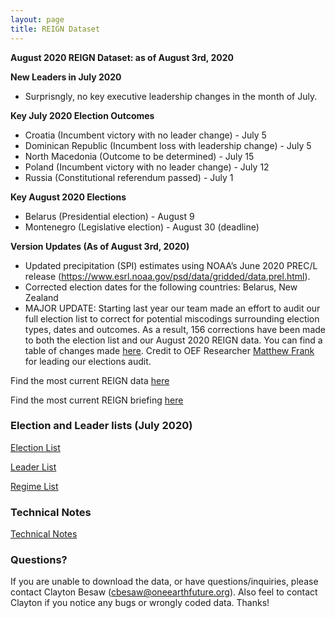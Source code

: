```yaml
---
layout: page
title: REIGN Dataset
---
```


**August 2020 REIGN Dataset: as of August 3rd, 2020**

**New Leaders in July 2020**
  * Surprisngly, no key executive leadership changes in the month of July.
  
**Key July 2020 Election Outcomes**
  * Croatia (Incumbent victory with no leader change) - July 5
  * Dominican Republic (Incumbent loss with leadership change) - July 5
  * North Macedonia (Outcome to be determined) - July 15
  * Poland (Incumbent victory with no leader change) - July 12
  * Russia (Constitutional referendum passed) - July 1
  
**Key August 2020 Elections**
  * Belarus (Presidential election) - August 9
  * Montenegro (Legislative election) - August 30 (deadline)
    
**Version Updates (As of August 3rd, 2020)**
  * Updated precipitation (SPI) estimates using NOAA’s June 2020 PREC/L release (https://www.esrl.noaa.gov/psd/data/gridded/data.prel.html).
  * Corrected election dates for the following countries: Belarus, New Zealand
  * MAJOR UPDATE: Starting last year our team made an effort to audit our full election list to correct for potential miscodings surrounding election types, dates and outcomes. As a result, 156 corrections have been made to both the election list and our August 2020 REIGN data. You can find a table of changes made [here](AUDIT_CHANGES.html). Credit to OEF Researcher [Matthew Frank](https://oneearthfuture.org/program/open-nuclear-network/staff/matthew-frank) for leading our elections audit.
  
Find the most current REIGN data [here](https://cdn.rawgit.com/OEFDataScience/REIGN.github.io/gh-pages/data_sets/REIGN_2020_8.csv) 

Find the most current REIGN briefing [here](https://medium.com/the-die-is-forecast/international-elections-and-leaders-august-2020-briefing-12e68137c4b0?source=friends_link&sk=21454a1908ebc89115cb9e9936bac3d7)


### Election and Leader lists (July 2020)

[Election List](https://cdn.rawgit.com/OEFDataScience/REIGN.github.io/gh-pages/data_sets/electionlist_8_20.csv)

[Leader List](https://cdn.rawgit.com/OEFDataScience/REIGN.github.io/gh-pages/data_sets/leaderlist_8_20.csv)

[Regime List](https://cdn.rawgit.com/OEFDataScience/REIGN.github.io/gh-pages/data_sets/regime_list.csv)
	
### Technical Notes


[Technical Notes](https://cdn.rawgit.com/OEFDataScience/REIGN.github.io/gh-pages/documents/reign_notes.pdf)


### Questions?

If you are unable to download the data, or have questions/inquiries, please contact Clayton Besaw (<cbesaw@oneearthfuture.org>). Also feel to contact Clayton if you notice any bugs or wrongly coded data. Thanks!

